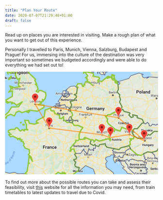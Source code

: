 ```yaml
---
title: "Plan Your Route"
date: 2020-07-07T21:29:48+01:00
draft: false
---
```

Read up on places you are interested in visiting. Make a rough plan of what you want to get out of this experience.

Personally I travelled to Paris, Munich, Vienna, Salzburg, Budapest and Prague! For us, immersing into the culture of the destination was very important so sometimes we budgeted accordingly and were able to do everything we had set out to!

![My Route](Myroute2.png)

To find out more about the possible routes you can take and assess their feasibility, visit [this](https://www.interrail.eu/en/plan-your-trip) website for all the information you may need, from train timetables to latest updates to travel due to Covid.

